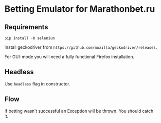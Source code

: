 # Betting Emulator for Marathonbet.ru

## Requirements

```
pip install -U selenium
```

Install geckodriver from `https://github.com/mozilla/geckodriver/releases`.

For GUI-mode you will need a fully functional Firefox installation.

## Headless

Use `headless` flag in constructor.

## Flow

If betting wasn't successful an Exception will be thrown. You should catch it.
